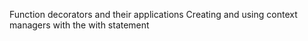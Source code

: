 Function decorators and their applications
Creating and using context managers with the with statement